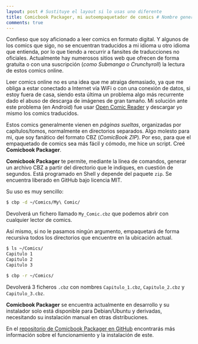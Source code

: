 ```yaml
---
layout: post # Sustituye el layout si lo usas uno diferente
title: Comicbook Packager, mi autoempaquetador de comics # Nombre generado automáticamente
comments: true
---
```


Confieso que soy aficionado a leer comics en formato digital. Y algunos de los comics que sigo, no se encuentran traducidos a mi idioma u otro idioma que entienda, por lo que tiendo a recurrir a fansites de traducciones no oficiales. Actualmente hay numerosos sitios web que ofrecen de forma gratuita o con una suscripción (*como Submanga o Crunchyroll*) la lectura de estos comics online.

Leer comics online no es una idea que me atraiga demasiado, ya que me obliga a estar conectado a Internet vía WiFi o con una conexión de datos, si estoy fuera de casa, siendo esta última un problema algo más recurrente dado el abuso de descarga de imágenes de gran tamaño. Mi solución ante este problema (en Android) fue usar [Open Comic Reader](https://play.google.com/store/apps/details?id=com.sketchpunk.ocomicreader&hl=en) y descargar yo mismo los comics traducidos.

Estos comics generalmente vienen en *páginas sueltas*, organizadas por capítulos/tomos, normalmente en directorios separados. Algo molesto para mi, que soy fanático del formato CBZ (*ComicBook ZIP*). Por eso, para que el empaquetado de comics sea más fácil y cómodo, me hice un script. Creé **Comicbook Packager**.

**Comicbook Packager** te permite, mediante la línea de comandos, generar un archivo CBZ a partir del directorio que le indiques, en cuestión de segundos. Está programado en Shell y depende del paquete `zip`. Se encuentra liberado en GitHub bajo licencia MIT.

Su uso es muy sencillo:

```bash
$ cbp -d ~/Comics/My\ Comic/
```

Devolverá un fichero llamado `My_Comic.cbz` que podemos abrir con cualquier lector de comics.

Así mismo, si no le pasamos ningún argumento, empaquetará de forma recursiva todos los directorios que encuentre en la ubicación actual.

```bash
$ ls ~/Comics/
Capitulo 1
Capitulo 2
Capitulo 3

$ cbp -r ~/Comics/
```

Devolverá 3 ficheros `.cbz` con nombres `Capitulo_1.cbz`, `Capitulo_2.cbz` y `Capitulo_3.cbz`.

**Comicbook Packager** se encuentra actualmente en desarrollo y su instalador solo está disponible para Debian/Ubuntu y derivadas, necesitando su instalación manual en otras distribuciones.

En el [repositorio de Comicbook Packager en GitHub](https://github.com/JuanjoSalvador/Comicbook-Packager) encontrarás más información sobre el funcionamiento y la instalación de este.
